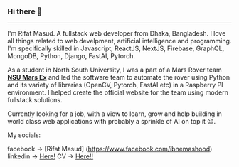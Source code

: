 ### Hi there 👋
----

<!--
**riffAt2013/riffAt2013** is a ✨ _special_ ✨ repository because its `README.md` (this file) appears on your GitHub profile.

Here are some ideas to get you started:

- 🔭 I’m currently working on ...
- 🌱 I’m currently learning ...
- 👯 I’m looking to collaborate on ...
- 🤔 I’m looking for help with ...
- 💬 Ask me about ...
- 📫 How to reach me: ...
- 😄 Pronouns: ...
- ⚡ Fun fact: ...
-->

I'm Rifat Masud. A fullstack web developer from Dhaka, Bangladesh. I love all things related to web develpment, artificial intelligence and programming. I'm specifically skilled in Javascript, ReactJS, NextJS, Firebase, GraphQL, MongoDB, Python, Django, FastAI, Pytorch.   

As a student in North South University, I was a part of a Mars Rover team [**NSU Mars Ex**](www.mars-ex.com) and led the software team to automate the rover using Python and its variety of libraries (OpenCV, Pytorch, FastAI etc) in a Raspberry PI environment. I helped create the official website for the team using modern fullstack solutions. 

Currently looking for a job, with a view to learn, grow and help building in world class web applications with probably a sprinkle of AI on top it 😉.

My socials: 

facebook -> [Rifat Masud] (https://www.facebook.com/ibnemashood)
linkedin -> [Here!](https://www.linkedin.com/in/randbmasud/)
CV -> [Here!!](https://docs.google.com/document/d/e/2PACX-1vQE5bQIwN4cKo1XYb8kq6dgZnoABgl4WDja6Do_dEg7NhuD9UjHppaDKaPNO8uP-sR91CCfCz1Zc1kq/pub)

